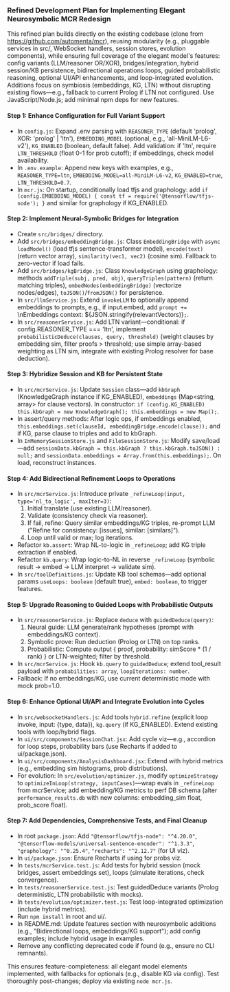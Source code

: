 ### Refined Development Plan for Implementing Elegant Neurosymbolic MCR Redesign

This refined plan builds directly on the existing codebase (clone from https://github.com/automenta/mcr), reusing modularity (e.g., pluggable services in src/, WebSocket handlers, session stores, evolution components), while ensuring full coverage of the elegant model's features: config variants (LLM/reasoner OR/XOR), bridges/integration, hybrid session/KB persistence, bidirectional operations loops, guided probabilistic reasoning, optional UI/API enhancements, and loop-integrated evolution. Additions focus on symbiosis (embeddings, KG, LTN) without disrupting existing flows—e.g., fallback to current Prolog if LTN not configured. Use JavaScript/Node.js; add minimal npm deps for new features.

#### Step 1: Enhance Configuration for Full Variant Support
- In `config.js`: Expand .env parsing with `REASONER_TYPE` (default 'prolog', XOR: 'prolog' | 'ltn'), `EMBEDDING_MODEL` (optional, e.g., 'all-MiniLM-L6-v2'), `KG_ENABLED` (boolean, default false). Add validation: if 'ltn', require `LTN_THRESHOLD` (float 0-1 for prob cutoff); if embeddings, check model availability.
- In `.env.example`: Append new keys with examples, e.g., `REASONER_TYPE=ltn`, `EMBEDDING_MODEL=all-MiniLM-L6-v2`, `KG_ENABLED=true`, `LTN_THRESHOLD=0.7`.
- In `mcr.js`: On startup, conditionally load tfjs and graphology: add `if (config.EMBEDDING_MODEL) { const tf = require('@tensorflow/tfjs-node'); }` and similar for graphology if KG_ENABLED.

#### Step 2: Implement Neural-Symbolic Bridges for Integration
- Create `src/bridges/` directory.
- Add `src/bridges/embeddingBridge.js`: Class `EmbeddingBridge` with `async loadModel()` (load tfjs sentence-transformer model), `encode(text)` (return vector array), `similarity(vec1, vec2)` (cosine sim). Fallback to zero-vector if load fails.
- Add `src/bridges/kgBridge.js`: Class `KnowledgeGraph` using graphology: methods `addTriple(subj, pred, obj)`, `queryTriples(pattern)` (return matching triples), `embedNodes(embeddingBridge)` (vectorize nodes/edges), `toJSON()`/`fromJSON()` for persistence.
- In `src/llmService.js`: Extend `invokeLLM` to optionally append embeddings to prompts, e.g., if input.embed, add `prompt += `\nEmbeddings context: ${JSON.stringify(relevantVectors)}`;`.
- In `src/reasonerService.js`: Add LTN variant—conditional: if config.REASONER_TYPE === 'ltn', implement `probabilisticDeduce(clauses, query, threshold)` (weight clauses by embedding sim, filter proofs > threshold; use simple array-based weighting as LTN sim, integrate with existing Prolog resolver for base deduction).

#### Step 3: Hybridize Session and KB for Persistent State
- In `src/mcrService.js`: Update `Session` class—add `kbGraph` (KnowledgeGraph instance if KG_ENABLED), `embeddings` (Map<string, array> for clause vectors). In constructor: `if (config.KG_ENABLED) this.kbGraph = new KnowledgeGraph(); this.embeddings = new Map();`.
- In assert/query methods: After logic ops, if embeddings enabled, `this.embeddings.set(clauseId, embeddingBridge.encode(clause));` and if KG, parse clause to triples and add to kbGraph.
- In `InMemorySessionStore.js` and `FileSessionStore.js`: Modify save/load—add `sessionData.kbGraph = this.kbGraph ? this.kbGraph.toJSON() : null;` and `sessionData.embeddings = Array.from(this.embeddings);`. On load, reconstruct instances.

#### Step 4: Add Bidirectional Refinement Loops to Operations
- In `src/mcrService.js`: Introduce private `_refineLoop(input, type='nl_to_logic', maxIter=3)`: 
  1. Initial translate (use existing LLM/reasoner).
  2. Validate (consistency check via reasoner).
  3. If fail, refine: Query similar embeddings/KG triples, re-prompt LLM ("Refine for consistency: [issues], similar: [similars]").
  4. Loop until valid or max; log iterations.
- Refactor `kb.assert`: Wrap NL-to-logic in `_refineLoop`; add KG triple extraction if enabled.
- Refactor `kb.query`: Wrap logic-to-NL in reverse `_refineLoop` (symbolic result → embed → LLM interpret → validate sim).
- In `src/toolDefinitions.js`: Update KB tool schemas—add optional params `useLoops: boolean` (default true), `embed: boolean`, to trigger features.

#### Step 5: Upgrade Reasoning to Guided Loops with Probabilistic Outputs
- In `src/reasonerService.js`: Replace `deduce` with `guidedDeduce(query)`: 
  1. Neural guide: LLM generate/rank hypotheses (prompt with embeddings/KG context).
  2. Symbolic prove: Run deduction (Prolog or LTN) on top ranks.
  3. Probabilistic: Compute output { proof, probability: simScore * (1 / rank) } or LTN-weighted; filter by threshold.
- In `src/mcrService.js`: Hook `kb.query` to `guidedDeduce`; extend tool_result payload with `probabilities: array`, `loopIterations: number`.
- Fallback: If no embeddings/KG, use current deterministic mode with mock prob=1.0.

#### Step 6: Enhance Optional UI/API and Integrate Evolution into Cycles
- In `src/websocketHandlers.js`: Add tools `hybrid.refine` (explicit loop invoke, input: {type, data}), `kg.query` (if KG_ENABLED). Extend existing tools with loop/hybrid flags.
- In `ui/src/components/SessionChat.jsx`: Add cycle viz—e.g., accordion for loop steps, probability bars (use Recharts if added to ui/package.json).
- In `ui/src/components/AnalysisDashboard.jsx`: Extend with hybrid metrics (e.g., embedding sim histograms, prob distributions).
- For evolution: In `src/evolution/optimizer.js`, modify `optimizeStrategy` to `optimizeInLoop(strategy, inputCases)`—wrap evals in `_refineLoop` from mcrService; add embedding/KG metrics to perf DB schema (alter `performance_results.db` with new columns: embedding_sim float, prob_score float).

#### Step 7: Add Dependencies, Comprehensive Tests, and Final Cleanup
- In root `package.json`: Add `"@tensorflow/tfjs-node": "^4.20.0"`, `"@tensorflow-models/universal-sentence-encoder": "^1.3.3"`, `"graphology": "^0.25.4"`, `"recharts": "^2.12.7"` (for UI viz).
- In `ui/package.json`: Ensure Recharts if using for probs viz.
- In `tests/mcrService.test.js`: Add tests for hybrid session (mock bridges, assert embeddings set), loops (simulate iterations, check convergence).
- In `tests/reasonerService.test.js`: Test guidedDeduce variants (Prolog deterministic, LTN probabilistic with mocks).
- In `tests/evolution/optimizer.test.js`: Test loop-integrated optimization (include hybrid metrics).
- Run `npm install` in root and ui/.
- In README.md: Update features section with neurosymbolic additions (e.g., "Bidirectional loops, embeddings/KG support"); add config examples; include hybrid usage in examples.
- Remove any conflicting deprecated code if found (e.g., ensure no CLI remnants).

This ensures feature-completeness: all elegant model elements implemented, with fallbacks for optionals (e.g., disable KG via config). Test thoroughly post-changes; deploy via existing `node mcr.js`.
